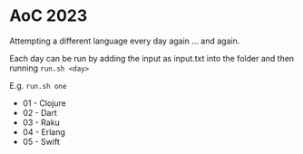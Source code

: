 # AoC 2023

Attempting a different language every day again ... and again.

Each day can be run by adding the input as input.txt into the <day> folder and then running
```run.sh <day>```

E.g. ```run.sh one```

* 01 - Clojure
* 02 - Dart
* 03 - Raku
* 04 - Erlang
* 05 - Swift
